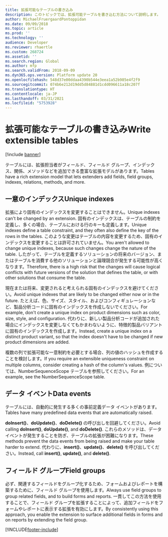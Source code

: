 ```yaml
---
title: 拡張可能なテーブルの書き込み
description: このトピックでは、拡張可能テーブルを書き込む方法について説明します。
author: MichaelFruergaardPontoppidan
ms.date: 09/09/2018
ms.topic: article
ms.prod: ''
ms.technology: ''
audience: Developer
ms.reviewer: rhaertle
ms.custom: 268724
ms.assetid: ''
ms.search.region: Global
ms.author: mfp
ms.search.validFrom: 2018-09-09
ms.dyn365.ops.version: Platform update 20
ms.openlocfilehash: 548d37e00ddaa4390b544e3eea1a52b985e4f2f9
ms.sourcegitcommit: 074b6e212d19dd5d84881d1cdd096611a18c207f
ms.translationtype: HT
ms.contentlocale: ja-JP
ms.lasthandoff: 03/31/2021
ms.locfileid: "5753928"
---
```

# <a name="write-extensible-tables"></a><span data-ttu-id="0a2b8-103">拡張可能なテーブルの書き込み</span><span class="sxs-lookup"><span data-stu-id="0a2b8-103">Write extensible tables</span></span>
[!include [banner](../includes/banner.md)]

<span data-ttu-id="0a2b8-104">テーブルには、拡張担当者がフィールド、フィールド グループ、インデックス、関係、メソッドなどを追加できる豊富な拡張モデルがあります。</span><span class="sxs-lookup"><span data-stu-id="0a2b8-104">Tables have a rich extension model that lets extenders add fields, field groups, indexes, relations, methods, and more.</span></span>

## <a name="unique-indexes"></a><span data-ttu-id="0a2b8-105">一意のインデックス</span><span class="sxs-lookup"><span data-stu-id="0a2b8-105">Unique indexes</span></span>
<span data-ttu-id="0a2b8-106">拡張により固有のインデックスを変更することはできません。</span><span class="sxs-lookup"><span data-stu-id="0a2b8-106">Unique indexes can't be changed by an extension.</span></span> <span data-ttu-id="0a2b8-107">固有のインデックスは、テーブルの制約を定義し、多くの場合、テーブルにおける行のキーも定義します。</span><span class="sxs-lookup"><span data-stu-id="0a2b8-107">Unique indexes define a table constraint, and they often also define the key of the rows in the tables.</span></span> <span data-ttu-id="0a2b8-108">このような変更はテーブルの内容を変更するため、固有のインデックスを変更することは許可されていません。</span><span class="sxs-lookup"><span data-stu-id="0a2b8-108">You aren't allowed to change unique indexes, because such changes change the nature of the table.</span></span> <span data-ttu-id="0a2b8-109">したがって、テーブルを定義するソリューションの将来のバージョン、またはテーブルを消費する他のソリューションと論理競合が発生する可能性が高くなります。</span><span class="sxs-lookup"><span data-stu-id="0a2b8-109">Therefore, there is a high risk that the changes will cause logical conflicts with future versions of the solution that defines the table, or with other solutions that consume the table.</span></span>

<span data-ttu-id="0a2b8-110">現在または将来、変更されると考えられる固有のインデックスを避けてください。</span><span class="sxs-lookup"><span data-stu-id="0a2b8-110">Avoid unique indexes that are likely to be changed either now or in the future.</span></span> <span data-ttu-id="0a2b8-111">たとえば、色、サイズ、スタイル、およびコンフィギュレーションなど、製品分析コードに固有のインデックスを作成しないでください。</span><span class="sxs-lookup"><span data-stu-id="0a2b8-111">For example, don't create a unique index on product dimensions such as color, size, style, and configuration.</span></span> <span data-ttu-id="0a2b8-112">代わりに、新しい製品分析コードが追加された場合にインデックスを変更しなくてもかまわないように、特徴的製品バリアントに固有のインデックスを作成します。</span><span class="sxs-lookup"><span data-stu-id="0a2b8-112">Instead, create a unique index on a distinct product variant, so that the index doesn't have to be changed if new product dimensions are added.</span></span>

<span data-ttu-id="0a2b8-113">複数の列で拡張可能な一意制約を必要とする場合、列の値のハッシュを作成することを検討します。</span><span class="sxs-lookup"><span data-stu-id="0a2b8-113">If you require an extensible uniqueness constraint on multiple columns, consider creating a hash of the column's values.</span></span> <span data-ttu-id="0a2b8-114">例については、NumberSequenceScope テーブルを参照してください。</span><span class="sxs-lookup"><span data-stu-id="0a2b8-114">For an example, see the NumberSequenceScope table.</span></span>

## <a name="data-events"></a><span data-ttu-id="0a2b8-115">データ イベント</span><span class="sxs-lookup"><span data-stu-id="0a2b8-115">Data events</span></span>
<span data-ttu-id="0a2b8-116">テーブルには、自動的に発生する多くの事前定義データ イベントがあります。</span><span class="sxs-lookup"><span data-stu-id="0a2b8-116">Tables have many predefined data events that are automatically raised.</span></span>

<span data-ttu-id="0a2b8-117">**doInsert()**、**doUpdate()**、**doDelete()** の呼び出しを回避してください。</span><span class="sxs-lookup"><span data-stu-id="0a2b8-117">Avoid calling **doInsert()**, **doUpdate()**, and **doDelete()**.</span></span> <span data-ttu-id="0a2b8-118">これらのメソッドは、データ イベントが発生することを防ぎ、テーブルの拡張が困難になります。</span><span class="sxs-lookup"><span data-stu-id="0a2b8-118">These methods prevent the data events from being raised and make your table harder to extend.</span></span> <span data-ttu-id="0a2b8-119">代わりに、**insert()**、**update()**、**delete()** を呼び出してください。</span><span class="sxs-lookup"><span data-stu-id="0a2b8-119">Instead, call **insert()**, **update()**, and **delete()**.</span></span>

## <a name="field-groups"></a><span data-ttu-id="0a2b8-120">フィールド グループ</span><span class="sxs-lookup"><span data-stu-id="0a2b8-120">Field groups</span></span>
<span data-ttu-id="0a2b8-121">必ず、関連するフィールドをグループ化するため、フォームおよびレポートを構築するために、フィールド グループを使用します。</span><span class="sxs-lookup"><span data-stu-id="0a2b8-121">Always use field groups to group related fields, and to build forms and reports.</span></span> <span data-ttu-id="0a2b8-122">一貫してこの方法を使用することで、フィールド グループを拡張することによって、追加フィールドをフォームやレポートに表示する拡張を有効にします。</span><span class="sxs-lookup"><span data-stu-id="0a2b8-122">By consistently using this approach, you enable the extension to surface additional fields in forms and on reports by extending the field group.</span></span>


[!INCLUDE[footer-include](../../../includes/footer-banner.md)]